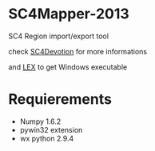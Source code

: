 SC4Mapper-2013
==============

SC4 Region import/export tool

check [SC4Devotion](http://www.sc4devotion.com) for more informations

and [LEX](http://sc4devotion.com/csxlex/lex_filedesc.php?lotGET=2880) to get Windows executable

Requierements
=============
- Numpy 1.6.2
- pywin32 extension
- wx python 2.9.4
